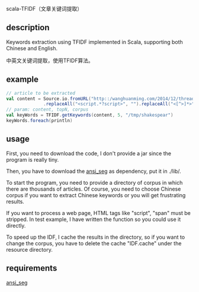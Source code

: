 scala-TFIDF（文章关键词提取）

## description
Keywords extraction using TFIDF implemented in Scala, supporting both Chinese and English. 

中英文关键词提取，使用TFIDF算法。

## example
```scala
// article to be extracted
val content = Source.io.fromURL("http::/wanghuanming.com/2014/12/thread-and-process").getLines.reduce(_ + _)
              .replaceAll("<script.*?script>", "").replaceAll("<[^>]*>", "")
// param: content, topN, corpus
val keyWords = TFIDF.getKeywords(content, 5, "/tmp/shakespear")
keyWords.foreach(println)
```

## usage
First, you need to download the code, I don't provide a jar since the program is really tiny.

Then, you have to download the [ansj_seg](https://github.com/NLPchina/ansj_seg) as dependency, put it in ./lib/. 

To start the program, you need to provide a directory of corpus in which there are thousands of articles. Of course, you need to choose Chinese corpus if you want to extract Chinese keywords or you will get frustrating results. 

If you want to process a web page, HTML tags like "script", "span" must be stripped. In test example, I have written the function so you could use it directly.

To speed up the IDF, I cache the results in the directory, so if you want to change the corpus, you have to delete the cache "IDF.cache" under the resource directory.

## requirements
[ansj_seg](https://github.com/NLPchina/ansj_seg)
